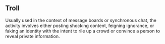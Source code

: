 ## Troll 
Usually used in the context of message boards or synchronous chat, the activity involves either posting shocking content, feigning ignorance, or faking an identity with the intent to rile up a crowd or convince a person to reveal private information. 